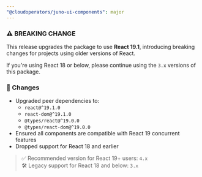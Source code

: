 ```yaml
---
"@cloudoperators/juno-ui-components": major
---
```


### ⚠️ BREAKING CHANGE

This release upgrades the package to use **React 19.1**, introducing breaking changes for projects using older versions of React.

If you're using React 18 or below, please continue using the `3.x` versions of this package.

### 🔧 Changes

- Upgraded peer dependencies to:
  - `react@^19.1.0`
  - `react-dom@^19.1.0`
  - `@types/react@^19.0.0`
  - `@types/react-dom@^19.0.0`
- Ensured all components are compatible with React 19 concurrent features
- Dropped support for React 18 and earlier

> ✅ Recommended version for React 19+ users: `4.x`  
> 🛠️ Legacy support for React 18 and below: `3.x`
